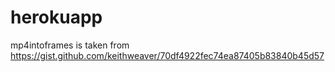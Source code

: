 # herokuapp
mp4intoframes is taken from
https://gist.github.com/keithweaver/70df4922fec74ea87405b83840b45d57

